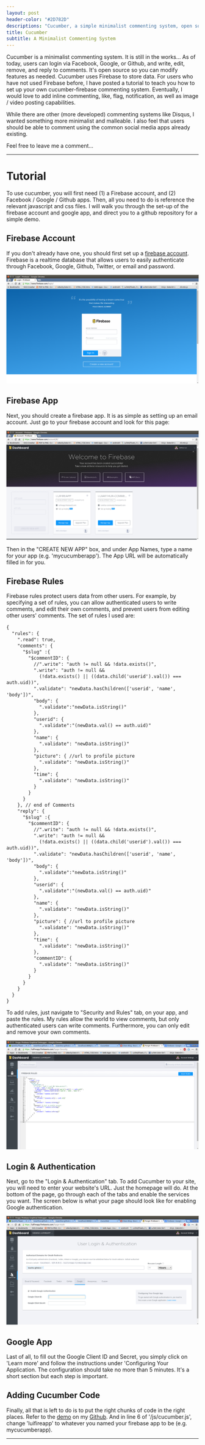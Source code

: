```yaml
---
layout: post
header-color: "#2D782D"
descriptions: "Cucumber, a simple minimalist commenting system, open source, and still in development..."
title: Cucumber
subtitle: A Minimalist Commenting System
---
```


Cucumber is a minimalist commenting system. It is still in the works...  As of
today, users can login via Facebook, Google, or Github, and write, edit,
remove, and reply to  comments. It's open source so you can modify features as
needed. Cucumber uses Firebase to store data. For users who have not used
Firebase before, I have posted a tutorial to teach you how to set up your own
cucumber-firebase commenting system. Eventually, I would love to add inline
commenting, like, flag, notification, as well as image / video posting
capabilities.

While there are other (more developed) commenting systems like Disqus, I wanted
something more minimalist and malleable. I also feel that users should be able
to comment using the common social media apps already existing.

Feel free to leave me a comment...

***

# Tutorial
To use cucumber, you will first need (1) a Firebase account, and (2) Facebook /
Google / Github apps. Then, all you need to do is reference the relevant
javascript and css files. I will walk you through the set-up of the firebase
account and google app, and direct you to a github repository for a simple
demo.

## Firebase Account
If you don't already have one, you should first set up a [firebase
account](https://www.firebase.com/login/). Firebase is a realtime database that
allows users to easily authenticate through Facebook, Google, Github, Twitter,
or email and password.
<div><img class='eg'src='/assets/cucumber/img/firelogin.png'></div>

## Firebase App
Next, you should create a firebase app. It is as simple as setting up an email
account. Just go to your firebase account and look for this page:
<div><img class='eg'src='/assets/cucumber/img/fireapp.png'></div>

Then in the "CREATE NEW APP" box, and under App Names, type a name for your app (e.g. 'mycucumberapp'). The App URL will be automatically filled in for you.

## Firebase Rules
Firebase rules protect users data from other users. For example, by specifying a
set of rules, you can allow authenticated users to write comments, and edit
their own comments, and prevent users from editing other users' comments. The
set of rules I used are:

~~~
{
  "rules": {
    ".read": true,
    "comments": {
      "$slug" :{
        "$commentID": {
          //".write": "auth != null && !data.exists()",
          ".write": "auth != null && 
            (!data.exists() || ((data.child('userid').val()) === auth.uid))",
          ".validate": "newData.hasChildren(['userid', 'name', 'body'])",
          "body": {
            ".validate":"newData.isString()"
          },
          "userid": {
            ".validate":"(newData.val() == auth.uid)"
          },
          "name": {
            ".validate": "newData.isString()"
          },
          "picture": { //url to profile picture
            ".validate": "newData.isString()"
          },
          "time": {
            ".validate": "newData.isString()"
          }
        }
      }
    }, // end of Comments
    "reply": {
      "$slug" :{
        "$commentID": {
          //".write": "auth != null && !data.exists()",
          ".write": "auth != null && 
            (!data.exists() || ((data.child('userid').val()) === auth.uid))",
          ".validate": "newData.hasChildren(['userid', 'name', 'body'])",
          "body": {
            ".validate":"newData.isString()"
          },
          "userid": {
            ".validate":"(newData.val() == auth.uid)"
          },
          "name": {
            ".validate": "newData.isString()"
          },
          "picture": { //url to profile picture
            ".validate": "newData.isString()"
          },
          "time": {
            ".validate": "newData.isString()"
          },
          "commentID": {
            ".validate": "newData.isString()"
          }
        }
      }
    }
  }
}
~~~

To add rules, just navigate to "Security and Rules" tab, on your app, and paste
the rules. My rules allow the world to view comments, but only authenticated
users can write comments. Furthermore, you can only edit and remove your own
comments.
<div><img class="eg" src="/assets/cucumber/img/rules.png"></div>

## Login & Authentication
Next, go to the "Login & Authentication" tab. To add Cucumber to your site, you
will need to enter your website's URL. Just the homepage will do. At the bottom
of the page, go through each of the tabs and enable the services you want. The
screen below is what your page should look like for enabling Google
authentication.
<div><img class='eg'src='/assets/cucumber/img/authLogin.png'></div>

## Google App
Last of all, to fill out the Google Client ID and Secret, you simply click on
'Learn more' and follow the instructions under 'Configuring Your Application.
The configuration should take no more than 5 minutes. It's a short section but
each step is important.

## Adding Cucumber Code
Finally, all that is left to do is to put the right chunks of code in the right
places. Refer to the [demo](/assets/cucumber/demo) on my
[Github](https://github.com/luiarthur/luiarthur.github.io/tree/master/assets/cucumber/demo).
And in line 6 of '/js/cucumber.js', change 'luifireapp' to whatever you named
your firebase app to be (e.g.  mycucumberapp).



<!-- Cucumber. Needs jQuery. -->
<script type="text/javascript" src="https://cdnjs.cloudflare.com/ajax/libs/jquery-timeago/1.4.1/jquery.timeago.js"></script>
<script type="text/javascript" src="https://cdn.firebase.com/js/client/2.2.5/firebase.js"></script>
<script type="text/javascript" src="https://cdnjs.cloudflare.com/ajax/libs/mustache.js/0.7.0/mustache.min.js"></script>
<script type="text/javascript" src="/js/jquery.elastic.source.js"></script>
<script> $(function(){$("#cucumber").load("/chunks/cucumber.html");}); </script>
<link rel="stylesheet" type="text/css" href="/css/cucumber.css">

<div id="cucumber"></div>
<hr>
